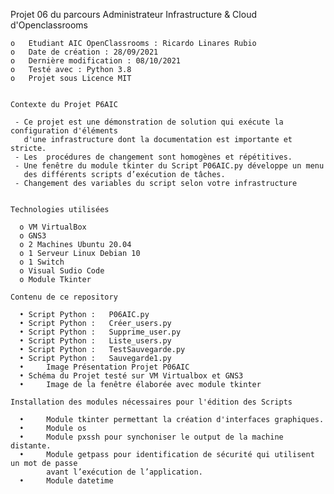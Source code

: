 Projet 06 du parcours Administrateur Infrastructure & Cloud d'Openclassrooms

    o	Etudiant AIC OpenClassrooms : Ricardo Linares Rubio
    o	Date de création : 28/09/2021
    o	Dernière modification : 08/10/2021
    o	Testé avec : Python 3.8
    o	Projet sous Licence MIT

    
    Contexte du Projet P6AIC
      
     - Ce projet est une démonstration de solution qui exécute la configuration d'éléments
       d'une infrastructure dont la documentation est importante et stricte.
     - Les  procédures de changement sont homogènes et répétitives.
     - Une fenêtre du module tkinter du Script P06AIC.py développe un menu 
       des différents scripts d’exécution de tâches.
     - Changement des variables du script selon votre infrastructure
    
    
   	Technologies utilisées
    
      o	VM VirtualBox
      o	GNS3
      o	2 Machines Ubuntu 20.04
      o	1 Serveur Linux Debian 10
      o	1 Switch
      o	Visual Sudio Code
      o	Module Tkinter
      
   	Contenu de ce repository
    
      •	Script Python :   P06AIC.py
      •	Script Python :   Créer_users.py
      •	Script Python :   Supprime_user.py
      •	Script Python :   Liste_users.py
      •	Script Python :   TestSauvegarde.py
      •	Script Python :   Sauvegarde1.py
      •     Image Présentation Projet P06AIC
      •	Schéma du Projet testé sur VM Virtualbox et GNS3       
      •     Image de la fenêtre élaborée avec module tkinter 
      
    Installation des modules nécessaires pour l'édition des Scripts  
  
      •     Module tkinter permettant la création d'interfaces graphiques.        
      •     Module os
      •     Module pxssh pour synchoniser le output de la machine distante.
      •     Module getpass pour identification de sécurité qui utilisent un mot de passe
            avant l’exécution de l’application.
      •     Module datetime
      
      
